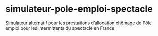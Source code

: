 # simulateur-pole-emploi-spectacle
Simulateur alternatif pour les prestations d’allocation chômage de Pôle emploi pour les intermittents du spectacle en France
